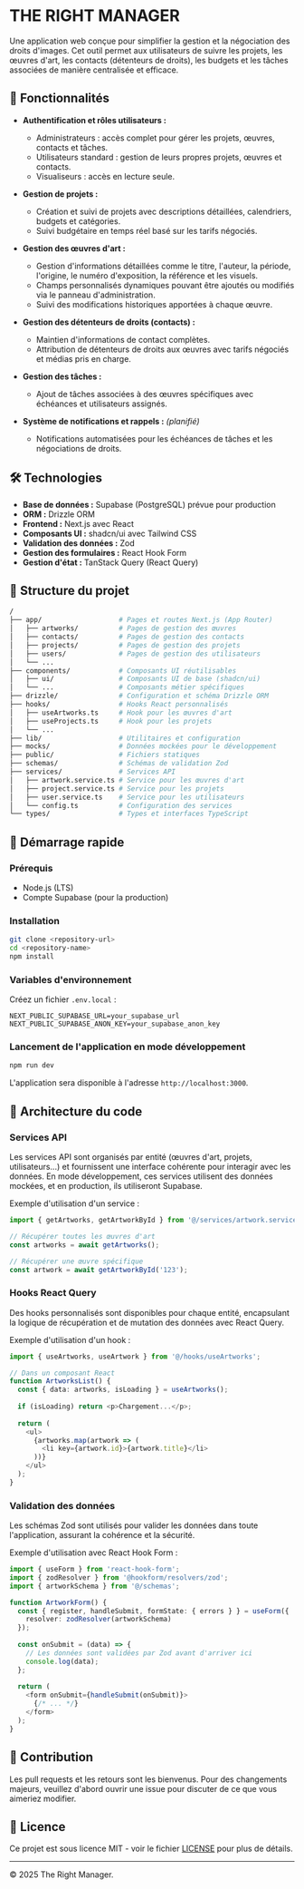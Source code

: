 # THE RIGHT MANAGER

Une application web conçue pour simplifier la gestion et la négociation des droits d'images. Cet outil permet aux utilisateurs de suivre les projets, les œuvres d'art, les contacts (détenteurs de droits), les budgets et les tâches associées de manière centralisée et efficace.

## 🚀 Fonctionnalités

- **Authentification et rôles utilisateurs :**
  - Administrateurs : accès complet pour gérer les projets, œuvres, contacts et tâches.
  - Utilisateurs standard : gestion de leurs propres projets, œuvres et contacts.
  - Visualiseurs : accès en lecture seule.

- **Gestion de projets :**
  - Création et suivi de projets avec descriptions détaillées, calendriers, budgets et catégories.
  - Suivi budgétaire en temps réel basé sur les tarifs négociés.

- **Gestion des œuvres d'art :**
  - Gestion d'informations détaillées comme le titre, l'auteur, la période, l'origine, le numéro d'exposition, la référence et les visuels.
  - Champs personnalisés dynamiques pouvant être ajoutés ou modifiés via le panneau d'administration.
  - Suivi des modifications historiques apportées à chaque œuvre.

- **Gestion des détenteurs de droits (contacts) :**
  - Maintien d'informations de contact complètes.
  - Attribution de détenteurs de droits aux œuvres avec tarifs négociés et médias pris en charge.

- **Gestion des tâches :**
  - Ajout de tâches associées à des œuvres spécifiques avec échéances et utilisateurs assignés.

- **Système de notifications et rappels :** *(planifié)*
  - Notifications automatisées pour les échéances de tâches et les négociations de droits.

## 🛠 Technologies

- **Base de données :** Supabase (PostgreSQL) prévue pour production
- **ORM :** Drizzle ORM
- **Frontend :** Next.js avec React
- **Composants UI :** shadcn/ui avec Tailwind CSS
- **Validation des données :** Zod
- **Gestion des formulaires :** React Hook Form
- **Gestion d'état :** TanStack Query (React Query)

## 📁 Structure du projet

```bash
/
├── app/                   # Pages et routes Next.js (App Router)
│   ├── artworks/          # Pages de gestion des œuvres
│   ├── contacts/          # Pages de gestion des contacts
│   ├── projects/          # Pages de gestion des projets
│   ├── users/             # Pages de gestion des utilisateurs
│   └── ...
├── components/            # Composants UI réutilisables
│   ├── ui/                # Composants UI de base (shadcn/ui)
│   └── ...                # Composants métier spécifiques
├── drizzle/               # Configuration et schéma Drizzle ORM
├── hooks/                 # Hooks React personnalisés
│   ├── useArtworks.ts     # Hook pour les œuvres d'art
│   ├── useProjects.ts     # Hook pour les projets
│   └── ...
├── lib/                   # Utilitaires et configuration
├── mocks/                 # Données mockées pour le développement
├── public/                # Fichiers statiques
├── schemas/               # Schémas de validation Zod
├── services/              # Services API
│   ├── artwork.service.ts # Service pour les œuvres d'art
│   ├── project.service.ts # Service pour les projets
│   ├── user.service.ts    # Service pour les utilisateurs
│   └── config.ts          # Configuration des services
└── types/                 # Types et interfaces TypeScript
```

## 🚧 Démarrage rapide

### Prérequis
- Node.js (LTS)
- Compte Supabase (pour la production)

### Installation
```bash
git clone <repository-url>
cd <repository-name>
npm install
```

### Variables d'environnement
Créez un fichier `.env.local` :
```env
NEXT_PUBLIC_SUPABASE_URL=your_supabase_url
NEXT_PUBLIC_SUPABASE_ANON_KEY=your_supabase_anon_key
```

### Lancement de l'application en mode développement

```bash
npm run dev
```

L'application sera disponible à l'adresse `http://localhost:3000`.

## 🧪 Architecture du code

### Services API

Les services API sont organisés par entité (œuvres d'art, projets, utilisateurs...) et fournissent une interface cohérente pour interagir avec les données. En mode développement, ces services utilisent des données mockées, et en production, ils utiliseront Supabase.

Exemple d'utilisation d'un service :
```typescript
import { getArtworks, getArtworkById } from '@/services/artwork.service';

// Récupérer toutes les œuvres d'art
const artworks = await getArtworks();

// Récupérer une œuvre spécifique
const artwork = await getArtworkById('123');
```

### Hooks React Query

Des hooks personnalisés sont disponibles pour chaque entité, encapsulant la logique de récupération et de mutation des données avec React Query.

Exemple d'utilisation d'un hook :
```typescript
import { useArtworks, useArtwork } from '@/hooks/useArtworks';

// Dans un composant React
function ArtworksList() {
  const { data: artworks, isLoading } = useArtworks();
  
  if (isLoading) return <p>Chargement...</p>;
  
  return (
    <ul>
      {artworks.map(artwork => (
        <li key={artwork.id}>{artwork.title}</li>
      ))}
    </ul>
  );
}
```

### Validation des données

Les schémas Zod sont utilisés pour valider les données dans toute l'application, assurant la cohérence et la sécurité.

Exemple d'utilisation avec React Hook Form :
```typescript
import { useForm } from 'react-hook-form';
import { zodResolver } from '@hookform/resolvers/zod';
import { artworkSchema } from '@/schemas';

function ArtworkForm() {
  const { register, handleSubmit, formState: { errors } } = useForm({
    resolver: zodResolver(artworkSchema)
  });
  
  const onSubmit = (data) => {
    // Les données sont validées par Zod avant d'arriver ici
    console.log(data);
  };
  
  return (
    <form onSubmit={handleSubmit(onSubmit)}>
      {/* ... */}
    </form>
  );
}
```

## 🤝 Contribution

Les pull requests et les retours sont les bienvenus. Pour des changements majeurs, veuillez d'abord ouvrir une issue pour discuter de ce que vous aimeriez modifier.

## 📄 Licence

Ce projet est sous licence MIT - voir le fichier [LICENSE](LICENSE) pour plus de détails.

---

© 2025 The Right Manager.